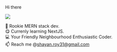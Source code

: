 Hi there 


![](https://holopin.me/shyanroychoudhury)

:checkered_flag: Rookie MERN stack dev.  
:yum: Currenly learning NextJS.  
:computer: Your Friendly Neighbourhood Enthusiastic Coder.  
:mailbox: Reach me @shayan.roy31@gmail.com 
